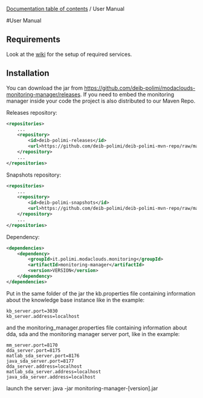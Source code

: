 [Documentation table of contents](TOC.md) / User Manual

#User Manual

## Requirements

Look at the [wiki](https://github.com/deib-polimi/modaclouds-monitoring-manager/wiki) for the setup of required services.

## Installation

You can download the jar from https://github.com/deib-polimi/modaclouds-monitoring-manager/releases.
If you need to embed the monitoring manager inside your code the project is also distributed to our Maven Repo.

Releases repository:
```xml
<repositories>
	...
	<repository>
        <id>deib-polimi-releases</id>
        <url>https://github.com/deib-polimi/deib-polimi-mvn-repo/raw/master/releases</url>
	</repository>
	...
</repositories>
```

Snapshots repository:
```xml
<repositories>
	...
	<repository>
        <id>deib-polimi-snapshots</id>
        <url>https://github.com/deib-polimi/deib-polimi-mvn-repo/raw/master/snapshots</url>
	</repository>
	...
</repositories>
```

Dependency:
```xml
<dependencies>
	<dependency>
		<groupId>it.polimi.modaclouds.monitoring</groupId>
		<artifactId>monitoring-manager</artifactId>
		<version>VERSION</version>
	</dependency>
</dependencies>
```

Put in the same folder of the jar the kb.properties file containing information about
the knowledge base instance like in the example:

```
kb_server.port=3030
kb_server.address=localhost
```

and the monitoring_manager.properties file containing information about dda, sda and
the monitoring manager server port, like in the example:

```
mm_server.port=8170
dda_server.port=8175
matlab_sda_server.port=8176
java_sda_server.port=8177
dda_server.address=localhost
matlab_sda_server.address=localhost
java_sda_server.address=localhost
```

launch the server: java -jar monitoring-manager-[version].jar